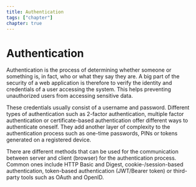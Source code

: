 ```yaml
---
title: Authentication
tags: ["chapter"]
chapter: true
---
```


# Authentication

Authentication is the process of determining whether someone or something is, in fact, who or what they say they are. A big part of the security of a web application is therefore to verify the identity and credentials of a user accessing the system. This helps preventing unauthorized users from accessing sensitive data.

These credentials usually consist of a username and password. Different types of authentication such as 2-factor authentication, multiple factor authentication or certificate-based authentication offer different ways to authenticate oneself. They add another layer of complexity to the authentication process such as one-time passwords, PINs or tokens generated on a registered device.

There are different methods that can be used for the communication between server and client (browser) for the authentication process. Common ones include HTTP Basic and Digest, cookie-/session-based authentication, token-based authentication (JWT/Bearer token) or third-party tools such as OAuth and OpenID.